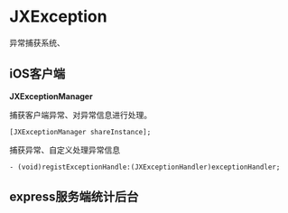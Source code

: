 # JXException
异常捕获系统、

## iOS客户端

**JXExceptionManager**

捕获客户端异常、对异常信息进行处理。

	[JXExceptionManager shareInstance];
	
捕获异常、自定义处理异常信息

	- (void)registExceptionHandle:(JXExceptionHandler)exceptionHandler;
	
## express服务端统计后台

